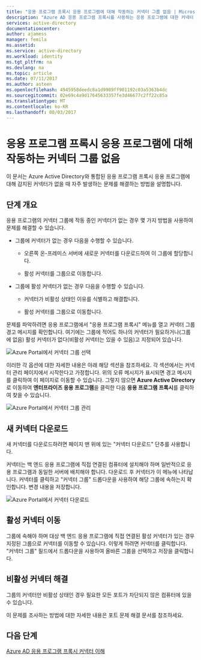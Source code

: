 ```yaml
---
title: "응용 프로그램 프록시 응용 프로그램에 대해 작동하는 커넥터 그룹 없음 | Microsoft 문서"
description: "Azure AD 응용 프로그램 프록시를 사용하는 응용 프로그램에 대한 커넥터 그룹에 작동 중인 커넥터가 없을 때 발생할 수 있는 주소 문제"
services: active-directory
documentationcenter: 
author: ajamess
manager: femila
ms.assetid: 
ms.service: active-directory
ms.workload: identity
ms.tgt_pltfrm: na
ms.devlang: na
ms.topic: article
ms.date: 07/11/2017
ms.author: asteen
ms.openlocfilehash: 4945958deedc8a1d9989ff901192c03a5363b4dc
ms.sourcegitcommit: 02e69c4a9d17645633357fe3d46677c2ff22c85a
ms.translationtype: MT
ms.contentlocale: ko-KR
ms.lasthandoff: 08/03/2017
---
```

# <a name="no-working-connector-group-found-for-an-application-proxy-application"></a>응용 프로그램 프록시 응용 프로그램에 대해 작동하는 커넥터 그룹 없음

이 문서는 Azure Active Directory와 통합된 응용 프로그램 프록시 응용 프로그램에 대해 감지된 커넥터가 없을 때 자주 발생하는 문제를 해결하는 방법을 설명합니다.

## <a name="overview-of-steps"></a>단계 개요
응용 프로그램의 커넥터 그룹에 작동 중인 커넥터가 없는 경우 몇 가지 방법을 사용하여 문제를 해결할 수 있습니다.

-   그룹에 커넥터가 없는 경우 다음을 수행할 수 있습니다.

    -   오른쪽 온-프레미스 서버에 새로운 커넥터를 다운로드하여 이 그룹에 할당합니다.

    -   활성 커넥터를 그룹으로 이동합니다.

-   그룹에 활성 커넥터가 없는 경우 다음을 수행할 수 있습니다.

    -   커넥터가 비활성 상태인 이유를 식별하고 해결합니다.

    -   활성 커넥터를 그룹으로 이동합니다.

문제를 파악하려면 응용 프로그램에서 "응용 프로그램 프록시" 메뉴를 열고 커넥터 그룹 경고 메시지를 확인합니다. 여기에는 그룹에 적어도 하나의 커넥터가 필요하거나(그룹에 없음) 활성 커넥터가 없다(비활성 커넥터는 있을 수 있음)고 지정되어 있습니다.

   ![Azure Portal에서 커넥터 그룹 선택](./media/application-proxy-connectivity-no-working-connector/no-active-connector.png)

이러한 각 옵션에 대한 자세한 내용은 아래 해당 섹션을 참조하세요. 각 섹션에서는 커넥터 관리 페이지에서 시작한다고 가정합니다. 위의 오류 메시지가 표시되면 경고 메시지를 클릭하여 이 페이지로 이동할 수 있습니다. 그렇지 않으면 **Azure Active Directory**로 이동하여 **엔터프라이즈 응용 프로그램**을 클릭한 다음 **응용 프로그램 프록시**를 클릭하여 찾을 수 있습니다.

   ![Azure Portal에서 커넥터 그룹 관리](./media/application-proxy-connectivity-no-working-connector/app-proxy.png)

## <a name="download-a-new-connector"></a>새 커넥터 다운로드

새 커넥터를 다운로드하려면 페이지 맨 위에 있는 "커넥터 다운로드" 단추를 사용합니다.

커넥터는 백 엔드 응용 프로그램에 직접 연결된 컴퓨터에 설치해야 하며 일반적으로 응용 프로그램과 동일한 서버에 배치해야 합니다. 다운로드 후 커넥터가 이 메뉴에 나타납니다. 커넥터를 클릭하고 "커넥터 그룹" 드롭다운을 사용하여 해당 그룹에 속하는지 확인합니다. 변경 내용을 저장합니다.

   ![Azure Portal에서 커넥터 다운로드](./media/application-proxy-connectivity-no-working-connector/download-connector.png)
   
## <a name="move-an-active-connector"></a>활성 커넥터 이동

그룹에 속해야 하며 대상 백 엔드 응용 프로그램에 직접 연결된 활성 커넥터가 있는 경우 지정된 그룹으로 커넥터를 이동할 수 있습니다. 이렇게 하려면 커넥터를 클릭합니다. "커넥터 그룹" 필드에서 드롭다운을 사용하여 올바른 그룹을 선택하고 저장을 클릭합니다.

## <a name="resolve-an-inactive-connector"></a>비활성 커넥터 해결

그룹의 커넥터만 비활성 상태인 경우 필요한 모든 포트가 차단되지 않은 컴퓨터에 있을 수 있습니다.

이 문제를 조사하는 방법에 대한 자세한 내용은 포트 문제 해결 문서를 참조하세요.

## <a name="next-steps"></a>다음 단계
[Azure AD 응용 프로그램 프록시 커넥터 이해](application-proxy-understand-connectors.md)


